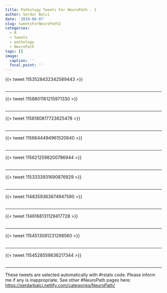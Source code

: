```yaml
---
title: Pathology Tweets For NeuroPath - 2
author: Serdar Balci
date: '2019-08-07'
slug: tweetsForNeuroPath2
categories:
  - R
  - tweets
  - pathology
  - NeuroPath
tags: []
image:
  caption: ''
  focal_point: ''
---
```



{{< tweet 1153528432342589443 >}}
<br>
<br>
<hr>
{{< tweet 1158801161215971330 >}}
<br>
<br>
<hr>
{{< tweet 1158180817723625478 >}}
<br>
<br>
<hr>
{{< tweet 1156644494961520640 >}}
<br>
<br>
<hr>
{{< tweet 1156212598200786944 >}}
<br>
<br>
<hr>
{{< tweet 1153333931690876929 >}}
<br>
<br>
<hr>
{{< tweet 1148359363674947590 >}}
<br>
<br>
<hr>
{{< tweet 1146168131129417728 >}}
<br>
<br>
<hr>
{{< tweet 1154513081231298560 >}}
<br>
<br>
<hr>
{{< tweet 1154528559836217344 >}}
<br>
<br>
<hr>


These tweets are selected automatically with #rstats code. Please inform me if any is inappropriate.
See other #NeuroPath pages here: https://serdarbalci.netlify.com/categories/NeuroPath/
